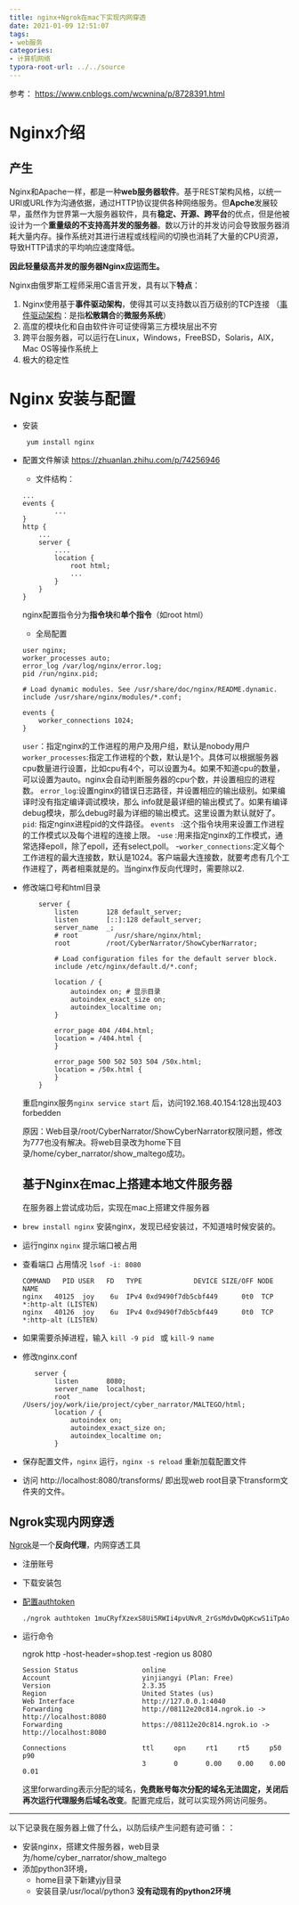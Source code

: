 ```yaml
---
title: nginx+Ngrok在mac下实现内网穿透
date: 2021-01-09 12:51:07
tags:
- web服务
categories:
- 计算机网络
typora-root-url: ../../source
---
```


参考：
https://www.cnblogs.com/wcwnina/p/8728391.html



# Nginx介绍

## 产生

Nginx和Apache一样，都是一种**web服务器软件**。基于REST架构风格，以统一URI或URL作为沟通依据，通过HTTP协议提供各种网络服务。但**Apche**发展较早，虽然作为世界第一大服务器软件，具有**稳定、开源、跨平台**的优点，但是他被设计为一个**重量级的不支持高并发的服务器**。数以万计的并发访问会导致服务器消耗大量内存。操作系统对其进行进程或线程间的切换也消耗了大量的CPU资源，导致HTTP请求的平均响应速度降低。

**因此轻量级高并发的服务器Nginx应运而生。**

Nginx由俄罗斯工程师采用C语言开发，具有以下**特点**：

1. Nginx使用基于**事件驱动架构**，使得其可以支持数以百万级别的TCP连接
   （[事件驱动架构](https://developer.ibm.com/zh/technologies/messaging/articles/advantages-of-an-event-driven-architecture/)：是指**松散耦合**的**微服务系统**）
2. 高度的模块化和自由软件许可证使得第三方模块层出不穷
3. 跨平台服务器，可以运行在Linux，Windows，FreeBSD，Solaris，AIX，Mac OS等操作系统上
4. 极大的稳定性

# Nginx 安装与配置

- 安装

  ``` yum install nginx```

- 配置文件解读 https://zhuanlan.zhihu.com/p/74256946

  - 文件结构：

  ```
  ...
  events {
          ...
  }
  http {
      ...
      server {
          ....
          location {
              root html;
              ...
          }
      }
  }
  ```

  nginx配置指令分为**指令块**和**单个指令**（如root html）

  - 全局配置

  ```
  user nginx;
  worker_processes auto;
  error_log /var/log/nginx/error.log;
  pid /run/nginx.pid;
  
  # Load dynamic modules. See /usr/share/doc/nginx/README.dynamic.
  include /usr/share/nginx/modules/*.conf;
  
  events {
      worker_connections 1024;
  }
  ```

  `user`：指定nginx的工作进程的用户及用户组，默认是nobody用户
  `worker_processes`:指定工作进程的个数，默认是1个。具体可以根据服务器cpu数量进行设置，比如cpu有4个，可以设置为4。如果不知道cpu的数量，可以设置为auto。nginx会自动判断服务器的cpu个数，并设置相应的进程数。
  `error_log`:设置nginx的错误日志路径，并设置相应的输出级别。如果编译时没有指定编译调试模块，那么 info就是最详细的输出模式了。如果有编译debug模块，那么debug时最为详细的输出模式。这里设置为默认就好了。
  `pid`: 指定nginx进程pid的文件路径。
  `events ` :这个指令块用来设置工作进程的工作模式以及每个进程的连接上限。
  -`use` :用来指定nginx的工作模式，通常选择epoll，除了epoll，还有select,poll。
  -`worker_connections`:定义每个工作进程的最大连接数，默认是1024。客户端最大连接数，就要考虑有几个工作进程了，两者相乘就是的。当nginx作反向代理时，需要除以2.

- 修改端口号和html目录

  ```
      server {
          listen       128 default_server;
          listen       [::]:128 default_server;
          server_name  _;
          # root         /usr/share/nginx/html;
          root         /root/CyberNarrator/ShowCyberNarrator;
  
          # Load configuration files for the default server block.
          include /etc/nginx/default.d/*.conf;
  
          location / {
              autoindex on; # 显示目录
              autoindex_exact_size on;
              autoindex_localtime on;
          }
  
          error_page 404 /404.html;
          location = /404.html {
          }
  
          error_page 500 502 503 504 /50x.html;
          location = /50x.html {
          }
      }
  ```

  重启nginx服务`nginx service start` 后，访问192.168.40.154:128出现403 forbedden

  原因：Web目录/root/CyberNarrator/ShowCyberNarrator权限问题，修改为777也没有解决。将web目录改为home下目录/home/cyber_narrator/show_maltego成功。

  

  ## 基于Nginx在mac上搭建本地文件服务器

  在服务器上尝试成功后，实现在mac上搭建文件服务器

- ```brew install nginx``` 安装nginx，发现已经安装过，不知道啥时候安装的。

- 运行nginx ```nginx``` 提示端口被占用

- 查看端口 占用情况 ```lsof -i: 8080```

  ```
  COMMAND   PID USER   FD   TYPE             DEVICE SIZE/OFF NODE NAME
  nginx   40125  joy    6u  IPv4 0xd9490f7db5cbf449      0t0  TCP *:http-alt (LISTEN)
  nginx   40126  joy    6u  IPv4 0xd9490f7db5cbf449      0t0  TCP *:http-alt (LISTEN)
  ```

- 如果需要杀掉进程，输入 ```kill -9 pid ``` 或 `kill-9 name`

- 修改nginx.conf

  ```
     server {
          listen       8080;
          server_name  localhost;
          root /Users/joy/work/iie/project/cyber_narrator/MALTEGO/html;
          location / {
              autoindex on; 
              autoindex_exact_size on;
              autoindex_localtime on;
          }
  ```

- 保存配置文件，`nginx` 运行，`nginx -s reload` 重新加载配置文件

- 访问 http://localhost:8080/transforms/ 即出现web root目录下transform文件夹的文件。



## Ngrok实现内网穿透

[Ngrok](https://learnku.com/articles/36129)是一个**反向代理**，内网穿透工具

- 注册账号 

- 下载安装包

- [配置authtoken](https://dashboard.ngrok.com/get-started/setup)

  `./ngrok authtoken 1muCRyfXzexS8Ui5RWIi4pvUNvR_2rGsMdvDwQpKcwS1iTpAo`

- 运行命令

  ngrok http -host-header=shop.test -region us 8080

  ```
  Session Status                online                                                                                  
  Account                       yinjiangyi (Plan: Free)                                                                 
  Version                       2.3.35                                                                                  
  Region                        United States (us)                                                                      
  Web Interface                 http://127.0.0.1:4040                                                                   
  Forwarding                    http://08112e20c814.ngrok.io -> http://localhost:8080                                   
  Forwarding                    https://08112e20c814.ngrok.io -> http://localhost:8080                                  
                                                                                                                        
  Connections                   ttl     opn     rt1     rt5     p50     p90                                             
                                3       0       0.00    0.00    0.00    0.01  
  ```

  这里forwarding表示分配的域名，**免费账号每次分配的域名无法固定，关闭后再次运行代理服务后域名改变**。配置完成后，就可以实现外网访问服务。









------

以下记录我在服务器上做了什么，以防后续产生问题有迹可循：：

- 安装nginx，搭建文件服务器，web目录为/home/cyber_narrator/show_maltego
- 添加python3环境，
  - home目录下新建yjy目录
  - 安装目录/usr/local/python3  **没有动现有的python2环境**

